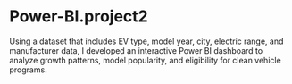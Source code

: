 # Power-BI.project2
Using a dataset that includes EV type, model year, city, electric range, and manufacturer data, I developed an interactive Power BI dashboard to analyze growth patterns, model popularity, and eligibility for clean vehicle programs.
